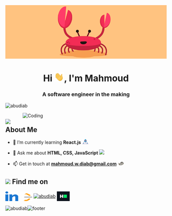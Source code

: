 ![Header](https://github.com/abudiab/abudiab/blob/main/assets/gif/dancing-crab-cropped.gif "Header")
<h1 align="center">Hi <img src="https://github.com/abudiab/abudiab/blob/main/assets/gif/wave.gif" width="30px" style="max-width:100%;">, I'm Mahmoud</h1>
<h3 align="center">A software engineer in the making</h3>

<p align="left"> <img src="https://komarev.com/ghpvc/?username=abudiab&label=Profile%20views&color=f7b355&style=flat" alt="abudiab" /> </p>

<img align="right" alt="Coding" width="450" src="https://cdn.dribbble.com/users/1162077/screenshots/3848914/programmer.gif">

## <img src="https://c.tenor.com/NCRHhqkXrJYAAAAi/programmers-go-internet.gif" width="25">  <b>About Me</b>

- 🔭 I’m currently learning **React.js** <img src="https://raw.githubusercontent.com/dev-akshat/archive/main/images/gifs/others/dev_boy.gif" width="20">

- 💬 Ask me about **HTML, CSS, JavaScript** <img src="https://media2.giphy.com/media/QssGEmpkyEOhBCb7e1/giphy.gif?cid=ecf05e47a0n3gi1bfqntqmob8g9aid1oyj2wr3ds3mg700bl&rid=giphy.gif" width ="20">

- 📫 Get in touch at **mahmoud.w.diab@gmail.com** <img src="https://raw.githubusercontent.com/dev-akshat/archive/main/images/gifs/others/astro_cat.webp" width="20">


## <img src="https://media.giphy.com/media/iY8CRBdQXODJSCERIr/giphy.gif" width="30px">  <b>Find me on</b>

<p align="left">
<a href="https://linkedin.com/in/mahmoud-w-diab" target="blank"><img align="center" src="https://raw.githubusercontent.com/SubhadeepZilong/SubhadeepZilong/main/icons/Social/linked-in-alt.svg" alt="mahmoud-w-diab" height="30" width="40" /></a>
<a href="https://www.leetcode.com/abudiab" target="blank"><img align="center" src="https://raw.githubusercontent.com/SubhadeepZilong/SubhadeepZilong/main/icons/Social/leet-code.svg" alt="abudiab" height="30" width="40" /></a>
<a href="https://www.codewars.com/users/abudiab" target="blank"><img align="center" src="https://cdn.jsdelivr.net/npm/simple-icons@3.0.1/icons/codewars.svg" alt="abudiab" height="30" width="40" /></a>
<a href="https://www.hackerrank.com/abudiab" target="blank"><img align="center" src="https://raw.githubusercontent.com/SubhadeepZilong/SubhadeepZilong/main/icons/Social/hackerrank.svg" alt="abudiab" height="30" width="40" /></a>
</p>

<p><img align="left" src="https://github-readme-stats-sigma-five.vercel.app/api/top-langs?username=abudiab&show_icons=true&theme=dracula&title_color=f7b355&text_color=ffffff&locale=en&layout=compact" alt="abudiab" /></p>



![footer](https://capsule-render.vercel.app/api?type=waving&color=gradient&height=150&section=footer)
